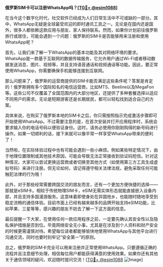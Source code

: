 **俄罗斯SIM卡可以注册WhatsApp吗？[[TG💪+ @esim1088](https://t.me/s/esim1088)]**

在当今这个数字化时代，社交软件已经成为人们日常生活中不可或缺的一部分。其中，WhatsApp无疑是全球最受欢迎的即时通讯工具之一。无论是在国内还是国外，很多人都依赖这款应用与朋友、家人保持联系。然而，如果你计划前往俄罗斯旅行或居住，可能会遇到一个问题：俄罗斯的SIM卡是否能够用来注册和使用WhatsApp呢？

首先，让我们来了解一下WhatsApp的基本功能及其对网络环境的要求。WhatsApp是一款基于互联网的数据传输服务，它允许用户通过Wi-Fi或者移动数据发送消息、图片、视频等，并且支持语音通话和视频通话等功能。因此，要正常使用WhatsApp，你需要确保手机能够连接到互联网。

那么问题来了，俄罗斯的运营商提供的SIM卡能否满足这些条件呢？答案是肯定的！俄罗斯拥有多个国际知名的电信运营商，比如MTS、Beeline以及MegaFon等。这些公司不仅覆盖了全国范围内的大部分地区，还提供了多种套餐选择以适应不同用户的需求。无论是短期游客还是长期居民，都可以轻松找到适合自己的方案。

具体来说，在购买了俄罗斯本地的SIM卡之后，你只需按照指示完成激活步骤即可开始使用WhatsApp。不过需要注意的是，在首次安装并打开应用程序时，系统会要求输入你的电话号码以便验证身份。这时，请务必使用你刚刚购得的新号码进行操作。如果一切顺利的话，接下来就可以像平常一样享受WhatsApp带来的便利了！

当然啦，在实际体验过程中也有可能会遇到一些小麻烦。例如某些特定情况下，由于地理位置限制或其他技术原因，可能会导致无法正常接收到验证码短信。针对这种情况，大家可以尝试更换运营商或者切换至其他方式（如使用第三方工具生成虚拟号码）来进行注册。但无论如何，请记得遵守相关法律法规，避免采取任何可能触犯法律的行为哦！

此外，对于那些经常需要跨国交流的朋友而言，还有一个更加方便快捷的选择——那就是eSIM卡。相较于传统物理SIM卡，eSIM无需实体形态就能直接嵌入设备内部，并且支持多国漫游服务。这意味着即使身处在异国他乡，也能随时随地享受到稳定流畅的通信体验。目前市面上已经有越来越多的品牌开始支持eSIM功能，比如苹果、三星等等，感兴趣的朋友不妨去了解一下这方面的信息。

最后提醒一下大家，在使用任何一款应用程序之前，一定要先确认其安全性以及隐私保护措施是否到位。毕竟网络安全无小事，尤其是在涉及到个人资料和财产安全的时候更需谨慎对待。希望每位读者都能够愉快地使用WhatsApp与其他平台进行沟通交流，同时也要时刻牢记“安全第一”的原则。

总之，俄罗斯的SIM卡完全可以用来注册并正常使用WhatsApp。只要遵循正确的流程并且注意细节处理，相信每位用户都能获得满意的使用效果。如果你还有其他关于通信领域的疑问，欢迎随时提问交流！[[TG💪+ @esim1088](https://t.me/s/esim1088) ![Image](https://i.postimg.cc/4NQfJmqS/Snipaste-2025-05-13-00-14-12.png)]